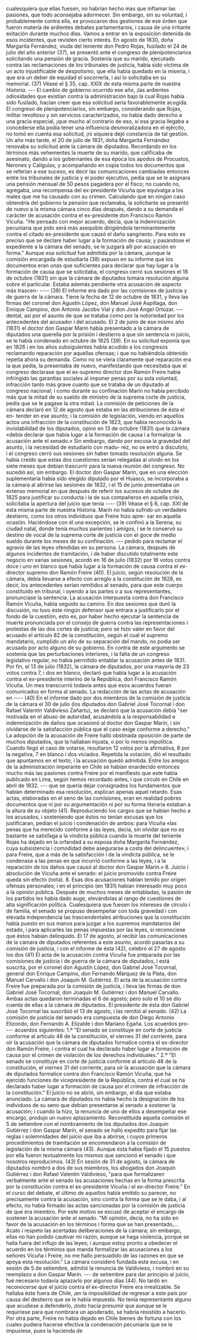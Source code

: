 cualesquiera que ellas fuesen, no habrían hecho mas que inflamar las pasiones, que todo aconsejaba adormecer. Sin embargo, sin su voluntad, i probablemente contra ella, se provocaron dos gestiones de ese órden que fueron materia de ardientes debates parlamentarios, i causa de una irritante exitación durante muchos días. Vamos a entrar en la exposición detenida de esos incidentes, que revisten cierto interés. En agosto de 1830, doña Margarita Fernández, viuda del teniente don Pedro Rojas, fusilado el 24 de julio del año anterior (37), se presentó ante el congreso de plenipotenciarios solicitando una pensión de gracia. Sostenía que su marido, ejecutado contra las reclamaciones de los tribunales de justicia, había sido víctima de un acto injustificable de despotismo, que ella había quedado en la miseria, i que era un deber de equidad el socorrerla, i así lo solicitaba en su memorial. (37) Véase el § 35, cap. XXIX de esta misma parte de nuestra *Historia*. --- El cambio de gobierno ocurrido ese año, ¡las ardientes odiosidades que existían contra la administración bajo la cual Rojas había sido fusilado, hacían creer que esa solicitud sería favorablemente acogida. El congreso de plenipotenciarios, sin embargo, considerando que Rojas, militar revoltoso y sin servicios caracterizados, no había dado derecho a una gracia especial, ¡que mucho al contrario de eso, si esa gracia llegaba a concederse ella podía tener una influencia desmoralizadora en el ejército, no tomó en cuenta esa solicitud, ¡ni siquiera dejó constancia de tal gestión. Un año más tarde, el 20 de julio de 1831, doña Margarita Fernández renovaba su solicitud ante la cámara de diputados. Recordando en los términos más vehementes la muerte de su marido, que calificaba de asesinato, dando a los gobernantes de esa época los apodos de Procustos, Nerones y Calígulas, y acompañando en copia todos los documentos que se referían a ese suceso, es decir las comunicaciones cambiadas entonces entre los tribunales de justicia y el poder ejecutivo, pedía que se le asignara una pensión mensual de 50 pesos pagadera por el fisco; no cuando no, agregaba, una recompensa del ex-presidente Vicuña que equivalga a los males que me ha causado con su crimen. Calculando que en ningún caso obtendría del gobierno la pensión que reclamaba, la solicitante se presentó de nuevo a la misma cámara cinco días después, dando a su demanda el carácter de acusación contra el ex-presidente don Francisco Ramón Vicuña. "He pensado con mejor acuerdo, decía, que la indemnización pecuniaria que pido será más asequible dirigiéndola terminantemente contra el citado ex-presidente que causó el daño sangriento. Para esto es preciso que se declare haber lugar a la formación de causa; y pasándose el expediente a la cámara del senado, se le juzgará allí por acusación en forma." Aunque esa solicitud fue admitida por la cámara, ¡aunque la comisión encargada de estudiarla (38) expuso en su informe que los documentos eran unas que suficientes para declarar que hay lugar a la formación de causa que se solicitaba, el congreso cerró sus sesiones el 18 de octubre (1831) sin que la cámara de diputados tomara resolución alguna sobre el particular. Estaba además pendiente otra acusación de aspecto más trascen- ---- (38) El informe era dado por las comisiones de justicia y de guerra de la cámara. Tiene la fecha de 12 de octubre de 1831, y lleva las firmas del coronel don Agustín López, don Manuel José Aspillaga, don Enrique Campino, don Antonio Jacobo Vial y don José Ángel Ortúzar. --- dental, así por el asunto de que se trataba como por la notoriedad por los antecedentes del acusador i del acusado. El 2 de junio de ese mismo año (1831) el doctor don Gaspar Marín había presentado a la cámara de diputados una querella por la prisión i destierro a que sin sentencia ni juicio, se le había condenado en octubre de 1825 (39). En su solicitud exponía que en 1826 i en los años subsiguientes había acudido a los congresos reclamando reparación por aquellas ofensas; i que no habiéndola obtenido repetía ahora su demanda. Como no se viera claramente qué reparación era la que pedía, la presentaba de nuevo, manifestando que necesitaba que el congreso declarase que el ex-supremo director don Ramón Freire había infringido las garantías sociales al imponer penas por su sola voluntad, infracción tanto más grave cuanto que se trataba de un diputado al congreso nacional; i como durante su confinación Marín no había percibido más que la mitad de su sueldo de ministro de la suprema corte de justicia, pedía que se le pagase la otra mitad. La comisión de peticiones de la cámara declaró en 12 de agosto que estaba en las atribuciones de ésta el en- tender en ese asunto; i la comisión de legislación, viendo en aquellos actos una infracción de la constitución de 1823, que había reconocido la inviolabilidad de los diputados, opinó en 13 de octubre (1831) que la cámara «debía declarar que había lugar a la formación de causa i a formalizar la acusación ante el senado.» Sin embargo, dando por excusa la gravedad del asunto, i la necesidad de estudiarlo con madu- rez, no se entró a discutirlo, i el congreso cerró sus sesiones sin haber tomado resolución alguna. Se había creído que estas dos cuestiones serían relegadas al olvido en los siete meses que debían trascurrir para la nueva reunión del congreso. No sucedió así, sin embargo. El doctor don Gaspar Marín, que en una elección suplementaria había sido elegido diputado por el Huasco, se incorporaba a la cámara al abrirse las sesiones de 1832, i el 15 de junio presentaba un extenso memorial en que después de referir los sucesos de octubre de 1825 para justificar su conducta i la de sus compañeros en aquella crisis, solicitaba la apertura del juicio que tenía ---- (39) Véase el § 6, cap. XXI de esta misma parte de nuestra Historia. Marín no había sufrido un verdadero destierro, como los otros individuos que Freire hizo apre- sar en aquella ocasión. Haciéndose con él una excepción, se le confinó a la Serena, su ciudad natal, donde tenía muchos parientes i amigos, i se le conservó su destino de vocal de la suprema corte de justicia con el goce de medio sueldo durante los meses de su confinación. --- pedido para reclamar el agravio de las leyes ofendidas en su persona. La cámara, después de algunos incidentes de tramitación, i de haber discutido totalmente este negocio en varias sesiones, acordó en 16 de julio (1832) por 16 votos contra doce i uno en blanco que había lugar a la formación de causa contra el ex-director supremo don Ramón Freire (40). El juicio, según resolución de la cámara, debía llevarse a efecto con arreglo a la constitución de 1828, es decir, los antecedentes serían remitidos al senado, para que este cuerpo constituido en tribunal, i oyendo a las partes o a sus representantes, pronunciase la sentencia. La acusación interpuesta contra don Francisco Ramón Vicuña, había seguido su camino. En dos sesiones que duró la discusión, no tuvo éste ningún defensor que entrara a justificarlo por el fondo de la cuestión, esto es, por haber hecho ejecutar la sentencia de muerte pronunciada por el consejo de guerra contra las representaciones i protestas de las dos cortes de justicia; pero se hizo valer en favor del acusado el artículo 82 de la constitución, según el cual el supremo mandatario, cumplido un año de su separación del mando, no podía ser acusado por acto alguno de su gobierno. En contra de este argumento se sostenía que las perturbaciones interiores, i la falta de un congreso legislativo regular, no había permitido entablar la acusación antes de 1831. Por fin, el 13 de julio (1832), la cámara de diputados, por una mayoría de 23 votos contra 7, i dos en blanco, declaró que había lugar a la acusación contra el ex-presidente interino de la República, don Francisco Ramón Vicuña. Un mes transcurrió todavía antes que esos acuerdos fueran comunicados en forma al senado. La redacción de las actas de acusación en ---- (40) En el informe dado por dos miembros de la comisión de justicia de la cámara el 30 de julio (los diputados don Gabriel José Tocornal i don Rafael Valentín Valdivieso Zañartu), se declaró que la acusación debía "ser motivada en el abuso de autoridad, acusándola a la responsabilidad e indemnización de daños que ocasionó al doctor don Gaspar Marín, i sin olvidarse de la satisfacción pública que el caso exige conforme a derecho." La adopción de la acusación de Freire halló obstinada oposición de parte de muchos diputados, que la hallaban injusta, o por lo menos impolítica. Cuando llegó el caso de votarse, resultaron 12 votos por la afirmativa, 8 por la negativa, 7 en blanco i dos viciados. Repetida la votación, dió el resultado que apuntamos en el texto, i la acusación quedó admitida. Entre los amigos de la administración imperante en Chile se habían enardecido entonces mucho más las pasiones contra Freire por el manifiesto que este había publicado en Lima, según hemos recordado antes, i que circuló en Chile en abril de 1832. --- que se quería dejar consignados los fundamentos que habían determinado esa resolución, esplican apenas aquel retardo. Esas actas, elaboradas en el seno de las comisiones, eran en realidad pobres documentos que ni por su argumentación ni por su forma literaria estaban a la altura de su objeto (41). Reproduciendo los cargos que se habían hecho a los acusados, i sosteniendo que éstos no tenían excusas que los justificaran, pedían el juicio i condenación de ambos: para Vicuña «las penas que ha merecido conforme a las leyes, decía, sin olvidar que no es bastante se satisfaga a la vindicta pública cuando la muerte del teniente Rojas ha dejado en la orfandad a su esposa doña Margarita Fernández, cuya subsistencia i comodidad debe asegurarse a costa del delincuente»; i para Freire, que a más de la satisfacción i de la vindicta pública, se le condenase a las penas en que incurrió conforme a las leyes, i a la reparación de los daños que causó al doctor don Gaspar Marín.» 8. Juicio i absolución de Vicuña ante el senado: el juicio promovido contra Freire queda sin efecto (nota). 8. Esas dos acusaciones habían tenido por origen ofensas personales; i en el principio (en 1831) habían interesado muy poco a la opinión pública. Después de muchos meses de entabladas, la pasión de los partidos les había dado auge, elevándolas al rango de cuestiones de alta significación política. Cualesquiera que fuesen los intereses de círculo i de familia, el senado se propuso desempeñar con toda gravedad i con elevada independencia las trascendentales atribuciones que la constitución había puesto en sus manos para juzgar a los supremos mandatarios del estado, i para aplicarles las penas impuestas por las leyes, si reconociese que éstos habían delinquido. El 17 de agosto, al recibir las comunicaciones de la cámara de diputados referentes a este asunto, acordó pasarlas a su comisión de justicia, i con el informe de ésta (42), celebró el 27 de agosto los dos (41) El acta de la acusación contra Vicuña fue preparada por las comisiones de justicia i de guerra de la cámara de diputados, i está suscrita, por el coronel don Agustín López, don Gabriel José Tocornal, general don Enrique Campino, don Fernando Márquez de la Plata, don Manuel Carvallo i don Joaquín M. Gutiérrez. El acta de la acusación contra Freire fue preparada por la comisión de justicia, i lleva las firmas de don Gabriel José Tocornal, don Joaquín M. Gutiérrez i don Manuel Carvallo. Ambas actas quedaron terminadas el 6 de agosto; pero solo el 10 se dio cuenta de ellas a la cámara de diputados. El presidente de ésta don Gabriel José Tocornal las suscribió el 13 de agosto, i las remitió al senado. (42) La comisión de justicia del senado era compuesta de don Diego Antonio Elizondo, don Fernando A. Elizalde i don Mariano Egaña. Los acuerdos pro- --- acuerdos siguientes: 1.º "El senado se constituye en corte de justicia conforme al artículo 48 de la constitución, el viernes 31 del corriente, para oír la acusación que la cámara de diputados formalice contra el ex-director don Ramón Freire, i contra el cual ha declarado haber lugar a formación de causa por el crimen de violación de los derechos individuales." 2.º "El senado se constituye en corte de justicia conforme al artículo 48 de la constitución, el viernes 31 del corriente, para oír la acusación que la cámara de diputados formalice contra don Francisco Ramón Vicuña, que ha ejercido funciones de vicepresidente de la República, contra el cual se ha declarado haber lugar a formación de causa por el crimen de infracción de la constitución." El juicio no se abrió, sin embargo, el día que estaba anunciado. La cámara de diputados no había hecho la designación de los individuos de su seno que debían presentarse al senado a sostener la acusación; i cuando la hizo, la renuncia de uno de ellos a desempeñar ese encargo, produjo un nuevo aplazamiento. Reconstituida aquella comisión el 5 de setiembre con el nombramiento de los diputados don Joaquín Gutiérrez i don Gaspar Marín, el senado se halló expedito para fijar las reglas i solemnidades del juicio que iba a abrirse, i cuyos primeros procedimientos de tramitación se encomendaron a la comisión de legislación de la misma cámara (43). Aunque ésta había fijado el 15 puestos por ella fueron textualmente los mismos que sancionó el senado i que nosotros reproducimos. (43) En sesión de 31 de agosto, la cámara de diputados nombró a dos de sus miembros, los abogados don Joaquín Gutiérrez i don Rafael Valentín Valdivieso, "para que formalizaren verbalmente ante el senado las acusaciones hechas en la forma prescrita por la constitución contra el ex-presidente Vicuña i el ex-director Freire." En el curso del debate, el último de aquellos había emitido su parecer, no precisamente contra la acusación, sino contra la forma que se le daba, i al efecto, no había firmado las actas sancionadas por la comisión de justicia de que era miembro. Por este motivo se excusó de aceptar el encargo de sostener la acusación ante el senado. "Mi opinión, decía, no ha sido en favor de la acusación en los términos i forma que se han presentado,... Acato i respeto las acertadas deliberaciones de la cámara; sin embargo, ellas no han podido cautivar mi razón, aunque se haga violencia, porque se halla fuera del influjo de las leyes; i aunque estoy pronto a obedecer el acuerdo en los términos que manda formalizar las acusaciones a los señores Vicuña i Freire, no me hallo persuadido de las razones en que se apoya esta resolución." La cámara consideró fundada esta excusa, i en sesión de 5 de setiembre, admitió la renuncia de Valdivieso, i nombró en su reemplazo a don Gaspar Marín. --- de setiembre para dar principio al juicio, fué necesario todavía aplazarlo por algunos días (44). No tardó en reconocerse que el juicio contra el ex-director Freire era irrealizable. Se hallaba éste fuera de Chile, ¡en la imposibilidad de regresar a este país por causa del destierro que se le había impuesto. No tenía representante alguno que acudiese a defenderlo, ¡todo hacía presumir que aunque se le requiriese para que nombrara un apoderado, se habría resistido a hacerlo. Por otra parte, Freire no había dejado en Chile bienes de fortuna con los cuales pudiera hacerse efectiva la condenación pecuniaria que se le impusiese, pues la hacienda de